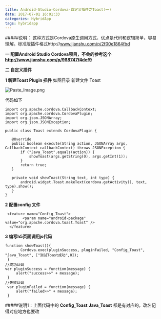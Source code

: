 ```yaml
---
title: Android-Studio-Cordova-自定义插件之Toast(一)
date: 2017-07-01 16:01:33
categories: HybridApp
tags: hybridapp
---
```


<meta name="referrer" content="no-referrer" />


#####说明： 这种方式是Cordova原生调用方式，优点是代码和逻辑简单，容易理解。标准版插件格式http://www.jianshu.com/p/2f00e1864fbd

**一  配置Android Studio Cordova项目，不会的参考这个 http://www.jianshu.com/p/968747f4dcf9**


**二  自定义插件**

**1  新建Toast Plugin 插件**
    如图目录 新建文件 Toast

![Paste_Image.png](http://upload-images.jianshu.io/upload_images/2803682-54e36bc54bf2ea8a.png?imageMogr2/auto-orient/strip%7CimageView2/2/w/1240)

代码如下
 ```
import org.apache.cordova.CallbackContext;
import org.apache.cordova.CordovaPlugin;
import org.json.JSONArray;
import org.json.JSONException;

public class Toast extends CordovaPlugin {

    @Override
    public boolean execute(String action, JSONArray args, CallbackContext callbackContext) throws JSONException {
        if ("Java_Toast".equals(action)) {
            showToast(args.getString(0), args.getInt(1));
        }
        return true;
    }

    private void showToast(String text, int type) {
        android.widget.Toast.makeText(cordova.getActivity(), text, type).show();
    }
}
```

**2  配置config 文件**
```
 <feature name="Config_Toast">
        <param name="android-package" value="org.apache.cordova.toast.Toast" />
  </feature>
```

**3  编写h5页面调用js代码**
```
function showToast(){
       Cordova.exec(pluginSuccess, pluginFailed, "Config_Toast", "Java_Toast", ["测试Toast成功",0]);
 }
//成功回调
var pluginSuccess = function(message) {
     alert("success>>" + message);
 }
//失败回调
 var pluginFailed = function(message) {
     alert("failed>>" + message);
 }
```

#####说明1：上面代码中的  **Config_Toast**  **Java_Toast** 都是有对应的，改名记得对应地方也要改

